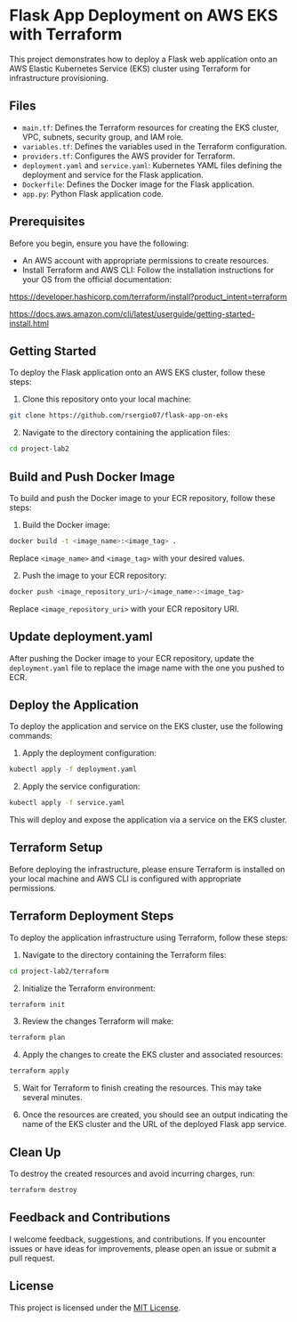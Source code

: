 # Flask App Deployment on AWS EKS with Terraform

This project demonstrates how to deploy a Flask web application onto an AWS Elastic Kubernetes Service (EKS) cluster using Terraform for infrastructure provisioning.

## Files

- `main.tf`: Defines the Terraform resources for creating the EKS cluster, VPC, subnets, security group, and IAM role.
- `variables.tf`: Defines the variables used in the Terraform configuration.
- `providers.tf`: Configures the AWS provider for Terraform.
- `deployment.yaml` and `service.yaml`: Kubernetes YAML files defining the deployment and service for the Flask application.
- `Dockerfile`: Defines the Docker image for the Flask application.
- `app.py`: Python Flask application code.

## Prerequisites

Before you begin, ensure you have the following:

- An AWS account with appropriate permissions to create resources.
- Install Terraform and AWS CLI: Follow the installation instructions for your OS from the official documentation:

https://developer.hashicorp.com/terraform/install?product_intent=terraform

https://docs.aws.amazon.com/cli/latest/userguide/getting-started-install.html

## Getting Started

To deploy the Flask application onto an AWS EKS cluster, follow these steps:

1. Clone this repository onto your local machine:

```bash
git clone https://github.com/rsergio07/flask-app-on-eks
```

2. Navigate to the directory containing the application files:

```bash
cd project-lab2
```

## Build and Push Docker Image

To build and push the Docker image to your ECR repository, follow these steps:

1. Build the Docker image:

```bash
docker build -t <image_name>:<image_tag> .
```

Replace `<image_name>` and `<image_tag>` with your desired values.

2. Push the image to your ECR repository:

```bash
docker push <image_repository_uri>/<image_name>:<image_tag>
```

Replace `<image_repository_uri>` with your ECR repository URI.

## Update deployment.yaml

After pushing the Docker image to your ECR repository, update the `deployment.yaml` file to replace the image name with the one you pushed to ECR.

## Deploy the Application

To deploy the application and service on the EKS cluster, use the following commands:

1. Apply the deployment configuration:

```bash
kubectl apply -f deployment.yaml
```

2. Apply the service configuration:

```bash
kubectl apply -f service.yaml
```

This will deploy and expose the application via a service on the EKS cluster.

## Terraform Setup

Before deploying the infrastructure, please ensure Terraform is installed on your local machine and AWS CLI is configured with appropriate permissions.

## Terraform Deployment Steps

To deploy the application infrastructure using Terraform, follow these steps:

1. Navigate to the directory containing the Terraform files:

```bash
cd project-lab2/terraform
```

2. Initialize the Terraform environment:

```bash
terraform init
```

3. Review the changes Terraform will make:

```bash
terraform plan
```

4. Apply the changes to create the EKS cluster and associated resources:

```bash
terraform apply
```

5. Wait for Terraform to finish creating the resources. This may take several minutes.

6. Once the resources are created, you should see an output indicating the name of the EKS cluster and the URL of the deployed Flask app service.

## Clean Up

To destroy the created resources and avoid incurring charges, run:

```bash
terraform destroy
```

## Feedback and Contributions

I welcome feedback, suggestions, and contributions. If you encounter issues or have ideas for improvements, please open an issue or submit a pull request.

## License

This project is licensed under the [MIT License](LICENSE).
